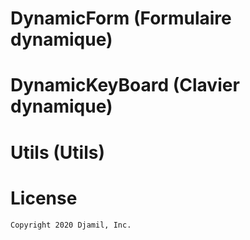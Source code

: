DynamicForm (Formulaire dynamique)
===========


DynamicKeyBoard (Clavier dynamique)
===============


Utils (Utils)
=====

 
License
=======

    Copyright 2020 Djamil, Inc.
  